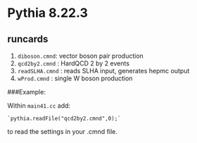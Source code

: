 # Pythia 8.22.3

## runcards ##

 1. `diboson.cmnd`: vector boson pair production
 2. `qcd2by2.cmnd` : HardQCD 2 by 2 events
 3. `readSLHA.cmnd` : reads SLHA input, generates hepmc output
 4. `wProd.cmnd` : single W boson production

###Example:

 Within `main41.cc`  add:
 
	`pythia.readFile("qcd2by2.cmnd",0);`

to read the settings in your .cmnd file. 
  
